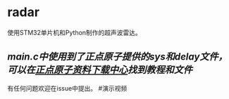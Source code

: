 # radar
使用STM32单片机和Python制作的超声波雷达。

*main.c中使用到了正点原子提供的sys和delay文件，可以在[正点原子资料下载中心](http://www.openedv.com/docs/boards/stm32/zdyz_stm32f429_shuixing.html)找到教程和文件*
---
有任何问题欢迎在issue中提出。
#演示视频
